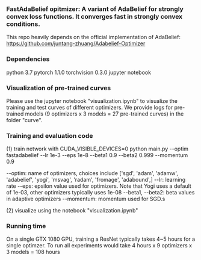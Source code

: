 ### FastAdaBelief opitmizer: A variant of AdaBelief for strongly convex loss functions. It converges fast in strongly convex conditions.


 
This repo heavily depends on the official implementation of AdaBelief: https://github.com/juntang-zhuang/Adabelief-Optimizer



### Dependencies
python 3.7
pytorch 1.1.0
torchvision 0.3.0
jupyter notebook 



### Visualization of pre-trained curves
Please use the jupyter notebook "visualization.ipynb" to visualize the training and test curves of different optimizers. We provide logs for pre-trained models (9 optimizers x 3 models = 27 pre-trained curves) in the folder "curve".



### Training and evaluation code

(1) train network with
CUDA_VISIBLE_DEVICES=0 python main.py --optim fastadabelief --lr 1e-3 --eps 1e-8 --beta1 0.9 --beta2 0.999 --momentum 0.9

--optim: name of optimizers, choices include ['sgd', 'adam', 'adamw', 'adabelief', 'yogi', 'msvag', 'radam', 'fromage', 'adabound',]
--lr: learning rate
--eps: epsilon value used for optimizers. Note that Yogi uses a default of 1e-03, other optimizers typically uses 1e-08
--beta1, --beta2: beta values in adaptive optimizers
--momentum: momentum used for SGD.s

(2) visualize using the notebook "visualization.ipynb"



### Running time
On a single GTX 1080 GPU, training a ResNet typically takes 4~5 hours for a single optimzer. To run all experiments would take 4 hours x 9 optimizers x 3 models = 108 hours
